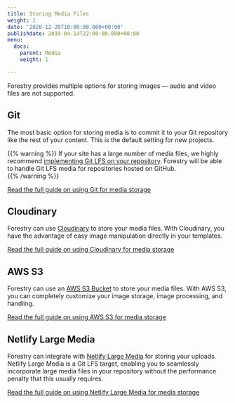```yaml
---
title: Storing Media Files
weight: 1
date: '2020-12-20T10:00:00.000+00:00'
publishdate: 2019-04-14T22:00:00.000+00:00
menu:
  docs:
    parent: Media
    weight: 1

---
```

Forestry provides multiple options for storing images — audio and video files are not supported.

## Git

The most basic option for storing media is to commit it to your Git repository like the rest of your content. This is the default setting for new projects.

{{% warning %}}
If your site has a large number of media files, we highly recommend [implementing Git LFS on your repository](https://forestry.io/blog/versioning-large-files-with-git-lfs/). Forestry will be able to handle Git LFS media for repositories hosted on GitHub.   
{{% /warning %}}

[Read the full guide on using Git for media storage](/docs/media/git/)

## Cloudinary

Forestry can use [Cloudinary](https://cloudinary.com/) to store your media files. With Cloudinary, you have the advantage of easy image manipulation directly in your templates.

[Read the full guide on using Cloudinary for media storage](/docs/media/cloudinary/)

## AWS S3

Forestry can use an [AWS S3 Bucket](/docs/media/s3/) to store your media files. With AWS S3, you can completely customize your image storage, image processing, and handling.

[Read the full guide on using AWS S3 for media storage](/docs/media/s3/)

## Netlify Large Media

Forestry can integrate with [Netlify Large Media](https://www.netlify.com/docs/large-media/) for storing your uploads. Netlify Large Media is a Git LFS target, enabling you to seamlessly incorporate large media files in your repository without the performance penalty that this usually requires.

[Read the full guide on using Netlify Large Media for media storage](/docs/media/netlify-large-media/)